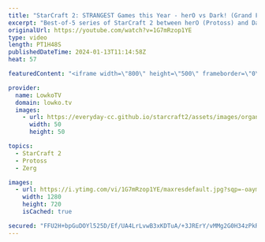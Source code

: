 ```yaml
---
title: "StarCraft 2: STRANGEST Games this Year - herO vs Dark! (Grand Finals)"
excerpt: "Best-of-5 series of StarCraft 2 between herO (Protoss) and Dark (Zerg). This series is the grand finals of the Korean Starcraft League, the KSL. The KSL on Patreon: https://patreon.com/KoreanStarcraftLeague/ Support my work: https://patreon.com/lowkotv  Lowko merch: https://lowko.shop Tech setup: https://lowko.tv/setup"
originalUrl: https://youtube.com/watch?v=1G7mRzop1YE
type: video
length: PT1H48S
publishedDateTime: 2024-01-13T11:14:58Z
heat: 57

featuredContent: "<iframe width=\"800\" height=\"500\" frameborder=\"0\" src=\"https://www.youtube.com/embed/1G7mRzop1YE\" allow=\"accelerometer; autoplay; encrypted-media; gyroscope; picture-in-picture\" allowfullscreen></iframe>"

provider:
  name: LowkoTV
  domain: lowko.tv
  images:
    - url: https://everyday-cc.github.io/starcraft2/assets/images/organizations/lowko.tv-50x50.jpg
      width: 50
      height: 50

topics:
  - StarCraft 2
  - Protoss
  - Zerg

images:
  - url: https://i.ytimg.com/vi/1G7mRzop1YE/maxresdefault.jpg?sqp=-oaymwEmCIAKENAF8quKqQMa8AEB-AH-CYAC0AWKAgwIABABGGUgSihCMA8=&rs=AOn4CLBm3M1CPiRKBp-qTXn_omgP1Y-iKQ
    width: 1280
    height: 720
    isCached: true

secured: "FFU2H+bpGuDOYl525D/Ef/UA4LrLvwB3xKDTuA/+3JRErY/vMMg2G0H34zPkRtM+yPx7tmCS2bWPj9sxmXVQxC8nW/STrwZ4DgRY6zcCBmvLjsBrYiO8VYWgJ9NFzEaNeD71R/qY0vKtxFeGuC9Ck4xpzdbm7dPgysrJ7L+vW3dDjh42FdsSPksXaGfVwtmuf16K4E0kH/5NU0R30F0COpZB3jfybxJTfeyFldllYGcs6QEAbmSHW/bSC1nmSVmc6CXRFI/nduImCpa+wTCzTPZxp8wQmjclhQSOQHCx+ElmPkOUFETBS4f4R0uZ/8/Y6DBVVawBeDuxhrPbeWjWJ/amvsFSqNqsbKa1vkIVYi01sRy5ebt05Y45D907uwUFi9cxMz2JSO80xQkucWn94RKKSkXY7UPrvdaT+CZ4h8I=;V6DRYAALty9onWnewOjUGA=="
---
```



